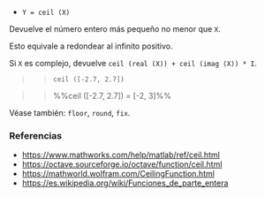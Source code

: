 - `Y = ceil (X)`

Devuelve el número entero más pequeño no menor que `X`.

Esto equivale a redondear al infinito positivo.

Si `X` es complejo, devuelve `ceil (real (X)) + ceil (imag (X)) * I`.

> > `ceil ([-2.7, 2.7])`

> > %%ceil ([-2.7, 2.7]) = [-2, 3]%%

Véase también: `floor`, `round`, `fix`.

### Referencias

- https://www.mathworks.com/help/matlab/ref/ceil.html
- https://octave.sourceforge.io/octave/function/ceil.html
- https://mathworld.wolfram.com/CeilingFunction.html
- https://es.wikipedia.org/wiki/Funciones_de_parte_entera

